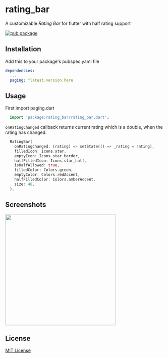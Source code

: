 # rating_bar

A customizable *Rating Bar* for flutter with half rating support

[![pub package](https://img.shields.io/pub/v/rating_bar.svg?style=popout)](https://pub.dartlang.org/packages/rating_bar)

## Installation

Add this to your package's pubspec.yaml file

```yaml
dependencies:
  ...
  paging: ^latest.version.here
```

## Usage
First import paging.dart

```dart
  import 'package:rating_bar/rating_bar.dart';
```
`onRatingChanged` callback returns current rating which is a double,
when the rating has changed.

```dart
  RatingBar(
    onRatingChanged: (rating) => setState(() => _rating = rating),
    filledIcon: Icons.star,
    emptyIcon: Icons.star_border,
    halfFilledIcon: Icons.star_half,
    isHalfAllowed: true,
    filledColor: Colors.green,
    emptyColor: Colors.redAccent,
    halfFilledColor: Colors.amberAccent, 
    size: 48,
  ),
```

## Screenshots

<image src="https://raw.github.com/joshmatta/rating_bar/master/flutter_01.png" width="350px"/>

## License
[MIT License](https://github.com/joshmatta/rating_bar/blob/master/LICENSE)
